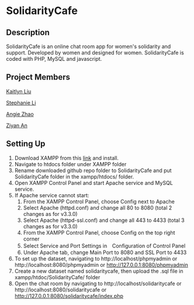 # SolidarityCafe

## Description
SolidarityCafe is an online chat room app for women's solidarity and support. Developed by women and designed for women. SolidarityCafe is coded with PHP, MySQL and javascript. 

## Project Members
[Kaitlyn Liu](https://github.com/kliu513)

[Stephanie Li](https://github.com/stephanieli000131)

[Angie Zhao](https://github.com/WAngieZhao)

[Ziyan An](https://github.com/ziyanan)

## Setting Up
1. Download XAMPP from this [link](https://www.apachefriends.org/index.html) and install. 
2. Navigate to htdocs folder under XAMPP folder
3. Rename downloaded github repo folder to SolidarityCafe and put SolidarityCafe folder in the xampp/htdocs/ folder.
4. Open XAMPP Control Panel and start Apache service and MySQL service. 
5. If Apache service cannot start:
    1. From the XAMPP Control Panel, choose Config next to Apache
    2. Select Apache (httpd.conf) and change all 80 to 8080 (total 2 changes as for v3.3.0)
    3. Select Apache (httpd-ssl.conf) and change all 443 to 4433 (total 3 changes as for v3.3.0)
    4. From the XAMPP Control Panel, choose Config on the top right corner
    5. Select Service and Port Settings in　Configuration of Control Panel
    6. Under Apache tab, change Main Port to 8080 and SSL Port to 4433
6. To set up the dataset, navigating to http://localhost/phpmyadmin or http://localhost:8080/phpmyadmin or http://127.0.0.1:8080/phpmyadmin
7. Create a new dataset named solidaritycafe, then upload the .sql file in xampp/htdoc/SolidarityCafe/ folder
8. Open the chat room by navigating to http://localhost/solidaritycafe or http://localhost:8080/solidaritycafe or http://127.0.0.1:8080/solidaritycafe/index.php
